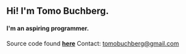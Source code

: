## Hi! I'm Tomo Buchberg.

#### I'm an aspiring programmer.





Source code found [**here**](https://github.com/tomokb/tomokb.github.io/)
Contact: tomobuchberg@gmail.com
